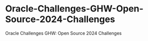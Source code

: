 # Oracle-Challenges-GHW-Open-Source-2024-Challenges
Oracle Challenges GHW: Open Source 2024 Challenges
